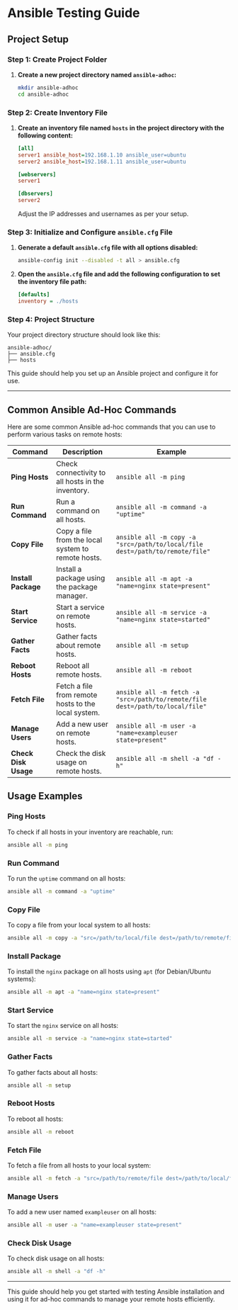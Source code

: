 # Ansible Testing Guide

## Project Setup

### Step 1: Create Project Folder

1. **Create a new project directory named `ansible-adhoc`:**

    ```bash
    mkdir ansible-adhoc
    cd ansible-adhoc
    ```

### Step 2: Create Inventory File

1. **Create an inventory file named `hosts` in the project directory with the following content:**

    ```ini
    [all]
    server1 ansible_host=192.168.1.10 ansible_user=ubuntu
    server2 ansible_host=192.168.1.11 ansible_user=ubuntu

    [webservers]
    server1

    [dbservers]
    server2
    ```

    Adjust the IP addresses and usernames as per your setup.

### Step 3: Initialize and Configure `ansible.cfg` File

1. **Generate a default `ansible.cfg` file with all options disabled:**

    ```bash
    ansible-config init --disabled -t all > ansible.cfg
    ```

2. **Open the `ansible.cfg` file and add the following configuration to set the inventory file path:**

    ```ini
    [defaults]
    inventory = ./hosts
    ```

### Step 4: Project Structure

Your project directory structure should look like this:

```
ansible-adhoc/
├── ansible.cfg
├── hosts
```

This guide should help you set up an Ansible project and configure it for use.

---
## Common Ansible Ad-Hoc Commands

Here are some common Ansible ad-hoc commands that you can use to perform various tasks on remote hosts:

| Command | Description | Example |
|---------|-------------|---------|
| **Ping Hosts** | Check connectivity to all hosts in the inventory. | `ansible all -m ping` |
| **Run Command** | Run a command on all hosts. | `ansible all -m command -a "uptime"` |
| **Copy File** | Copy a file from the local system to remote hosts. | `ansible all -m copy -a "src=/path/to/local/file dest=/path/to/remote/file"` |
| **Install Package** | Install a package using the package manager. | `ansible all -m apt -a "name=nginx state=present"` |
| **Start Service** | Start a service on remote hosts. | `ansible all -m service -a "name=nginx state=started"` |
| **Gather Facts** | Gather facts about remote hosts. | `ansible all -m setup` |
| **Reboot Hosts** | Reboot all remote hosts. | `ansible all -m reboot` |
| **Fetch File** | Fetch a file from remote hosts to the local system. | `ansible all -m fetch -a "src=/path/to/remote/file dest=/path/to/local/file"` |
| **Manage Users** | Add a new user on remote hosts. | `ansible all -m user -a "name=exampleuser state=present"` |
| **Check Disk Usage** | Check the disk usage on remote hosts. | `ansible all -m shell -a "df -h"` |

## Usage Examples

### Ping Hosts

To check if all hosts in your inventory are reachable, run:
```bash
ansible all -m ping
```

### Run Command

To run the `uptime` command on all hosts:
```bash
ansible all -m command -a "uptime"
```

### Copy File

To copy a file from your local system to all hosts:
```bash
ansible all -m copy -a "src=/path/to/local/file dest=/path/to/remote/file"
```

### Install Package

To install the `nginx` package on all hosts using `apt` (for Debian/Ubuntu systems):
```bash
ansible all -m apt -a "name=nginx state=present"
```

### Start Service

To start the `nginx` service on all hosts:
```bash
ansible all -m service -a "name=nginx state=started"
```

### Gather Facts

To gather facts about all hosts:
```bash
ansible all -m setup
```

### Reboot Hosts

To reboot all hosts:
```bash
ansible all -m reboot
```

### Fetch File

To fetch a file from all hosts to your local system:
```bash
ansible all -m fetch -a "src=/path/to/remote/file dest=/path/to/local/file"
```

### Manage Users

To add a new user named `exampleuser` on all hosts:
```bash
ansible all -m user -a "name=exampleuser state=present"
```

### Check Disk Usage

To check disk usage on all hosts:
```bash
ansible all -m shell -a "df -h"
```

---

This guide should help you get started with testing Ansible installation and using it for ad-hoc commands to manage your remote hosts efficiently.